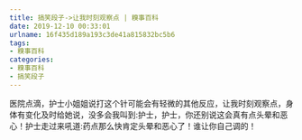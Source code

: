 ```yaml
---
title: 搞笑段子->让我时刻观察点 | 糗事百科
date: 2019-12-10 00:33:01
urlname: 16f435d189a193c3de41a815832bc5b6
tags: 
- 糗事百科
categories:
- 糗事百科
- 搞笑段子
---
```

医院点滴，护士小姐姐说打这个针可能会有轻微的其他反应，让我时刻观察点，身体有变化及时给她说，没多会我叫到:护士，护士，你还别说这会真有点头晕和恶心！护士走过来吼道:药点那么快肯定头晕和恶心了！谁让你自己调的！


